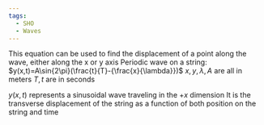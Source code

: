 ```yaml
---
tags:
  - SHO
  - Waves
---
```

This equation can be used to find the displacement of a point along the wave, either along the x or y axis
Periodic wave on a string: $y(x,t)=A\sin{2\pi}(\frac{t}{T}-{\frac{x}{\lambda}})$
$x,y,\lambda,A$ are all in meters
$T,t$ are in seconds

$y(x,t)$ represents a sinusoidal wave traveling in the $+x$ dimension
It is the transverse displacement of the string as a function of both position on the string and time

